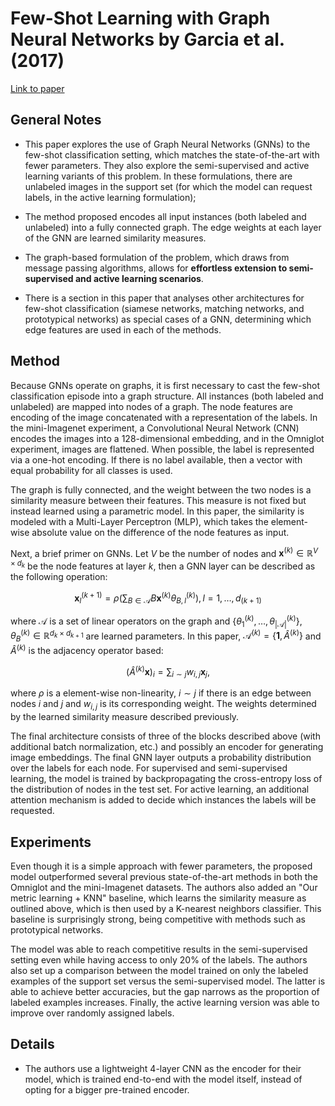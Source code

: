 # Few-Shot Learning with Graph Neural Networks by Garcia et al. (2017)

[Link to paper](https://arxiv.org/abs/1711.04043)

## General Notes

* This paper explores the use of Graph Neural Networks (GNNs) to the few-shot classification setting, which matches the state-of-the-art with fewer parameters. They also explore the semi-supervised and active learning variants of this problem. In these formulations, there are unlabeled images in the support set (for which the model can request labels, in the active learning formulation);

* The method proposed encodes all input instances (both labeled and unlabeled) into a fully connected graph. The edge weights at each layer of the GNN are learned similarity measures.

* The graph-based formulation of the problem, which draws from message passing algorithms, allows for **effortless extension to semi-supervised and active learning scenarios**.

* There is a section in this paper that analyses other architectures for few-shot classification (siamese networks, matching networks, and prototypical networks) as special cases of a GNN, determining which edge features are used in each of the methods.

## Method

Because GNNs operate on graphs, it is first necessary to cast the few-shot classification episode into a graph structure. All instances (both labeled and unlabeled) are mapped into nodes of a graph. The node features are encoding of the image concatenated with a representation of the labels. In the mini-Imagenet experiment, a Convolutional Neural Network (CNN) encodes the images into a 128-dimensional embedding, and in the Omniglot experiment, images are flattened. When possible, the label is represented via a one-hot encoding. If there is no label available, then a vector with equal probability for all classes is used.

The graph is fully connected, and the weight between the two nodes is a similarity measure between their features. This measure is not fixed but instead learned using a parametric model. In this paper, the similarity is modeled with a Multi-Layer Perceptron (MLP), which takes the element-wise absolute value on the difference of the node features as input.

Next, a brief primer on GNNs. Let $V$ be the number of nodes and $\mathbf{x}^{(k)} \in \mathbb{R}^{V \times d_k}$ be the node features at layer $k$, then a GNN layer can be described as the following operation:

$$\mathbf{x}^{(k+1)}_l = \rho \left( \sum_{B \in \mathcal{A}} B \mathbf{x}^{(k)} \theta^{(k)}_{B, l} \right), l = 1, \dots, d_{(k+1)}$$

where $\mathcal{A}$ is a set of linear operators on the graph and $\{ \theta^{(k)}_1, \dots, \theta^{(k)}_{|\mathcal{A}|} \}, \theta^{(k)}_B \in \mathbb{R}^{d_k \times d_{k+1}}$ are learned parameters. In this paper, $\mathcal{A}^{(k)} = \{ \mathbf{1}, \hat{A}^{(k)}\}$ and $\hat{A}^{(k)}$ is the adjacency operator based:

$$\left( \hat{A}^{(k)} \mathbf{x} \right)_i = \sum_{i \sim j} w_{i, j} \mathbf{x}_j,$$

where $\rho$ is a element-wise non-linearity, $i \sim j$ if there is an edge between nodes $i$ and $j$ and $w_{i, j}$ is its corresponding weight. The weights determined by the learned similarity measure described previously.

The final architecture consists of three of the blocks described above (with additional batch normalization, etc.) and possibly an encoder for generating image embeddings. The final GNN layer outputs a probability distribution over the labels for each node. For supervised and semi-supervised learning, the model is trained by backpropagating the cross-entropy loss of the distribution of nodes in the test set. For active learning, an additional attention mechanism is added to decide which instances the labels will be requested.

## Experiments

Even though it is a simple approach with fewer parameters, the proposed model outperformed several previous state-of-the-art methods in both the Omniglot and the mini-Imagenet datasets. The authors also added an "Our metric learning + KNN" baseline, which learns the similarity measure as outlined above, which is then used by a K-nearest neighbors classifier. This baseline is surprisingly strong, being competitive with methods such as prototypical networks.

The model was able to reach competitive results in the semi-supervised setting even while having access to only 20% of the labels. The authors also set up a comparison between the model trained on only the labeled examples of the support set versus the semi-supervised model. The latter is able to achieve better accuracies, but the gap narrows as the proportion of labeled examples increases. Finally, the active learning version was able to improve over randomly assigned labels.

## Details

* The authors use a lightweight 4-layer CNN as the encoder for their model, which is trained end-to-end with the model itself, instead of opting for a bigger pre-trained encoder.
